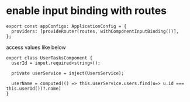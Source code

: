 # enable input binding with routes

```TS
export const appConfigs: ApplicationConfig = {
  providers: [provideRouter(routes, withComponentInputBinding())],
};
```

access values like below

```TS
export class UserTasksComponent {
  userId = input.required<string>();

  private userService = inject(UsersService);

  userName = computed(() => this.userService.users.find(u=> u.id === this.userId())?.name)
}

```